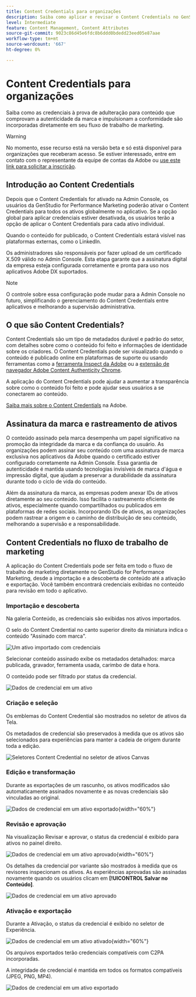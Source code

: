 ```yaml
---
title: Content Credentials para organizações
description: Saiba como aplicar e revisar o Content Credentials no GenStudio for Performance Marketing.
level: Intermediate
feature: Content Management, Content Attributes
source-git-commit: 9023c86d45e6fdc8b6ddd0bdedd23eed05e87aae
workflow-type: tm+mt
source-wordcount: '667'
ht-degree: 0%

---
```


# Content Credentials para organizações

Saiba como as credenciais à prova de adulteração para conteúdo que comprovam a autenticidade da marca e impulsionam a conformidade são incorporadas diretamente em seu fluxo de trabalho de marketing.

>[!WARNING]
>
> No momento, esse recurso está na versão beta e só está disponível para organizações que receberam acesso. Se estiver interessado, entre em contato com o representante da equipe de contas da Adobe ou [use este link para solicitar a inscrição](https://www.feedbackprogram.adobe.com/c/a/5aWPEOthrDv22Mf9CyekOy?source=qr).


## Introdução ao Content Credentials

Depois que o Content Credentials for ativado na Admin Console, os usuários da GenStudio for Performance Marketing poderão ativar o Content Credentials para todos os ativos globalmente no aplicativo. Se a opção global para aplicar credenciais estiver desativada, os usuários terão a opção de aplicar o Content Credentials para cada ativo individual.

Quando o conteúdo for publicado, o Content Credentials estará visível nas plataformas externas, como o LinkedIn.

Os administradores são responsáveis por fazer upload de um certificado X.509 válido no Admin Console. Esta etapa garante que a assinatura digital da empresa esteja configurada corretamente e pronta para uso nos aplicativos Adobe DX suportados.

>[!NOTE]
>
>O controle sobre essa configuração pode mudar para a Admin Console no futuro, simplificando o gerenciamento do Content Credentials entre aplicativos e melhorando a supervisão administrativa.

## O que são Content Credentials? 

Content Credentials são um tipo de metadados durável e padrão do setor, com detalhes sobre como o conteúdo foi feito e informações de identidade sobre os criadores. O Content Credentials pode ser visualizado quando o conteúdo é publicado online em plataformas de suporte ou usando ferramentas como a [ferramenta Inspect da Adobe](https://contentauthenticity.adobe.com/inspect) ou a [extensão de navegador Adobe Content Authenticity Chrome](https://helpx.adobe.com/creative-cloud/help/cai/adobe-content-authenticity-chrome-browser-extension.html).  

A aplicação do Content Credentials pode ajudar a aumentar a transparência sobre como o conteúdo foi feito e pode ajudar seus usuários a se conectarem ao conteúdo.

[Saiba mais sobre o Content Credentials](https://helpx.adobe.com/creative-cloud/help/content-credentials.html) na Adobe.

## Assinatura da marca e rastreamento de ativos

O conteúdo assinado pela marca desempenha um papel significativo na promoção da integridade da marca e da confiança do usuário. As organizações podem assinar seu conteúdo com uma assinatura de marca exclusiva nos aplicativos da Adobe quando o certificado estiver configurado corretamente na Admin Console. Essa garantia de autenticidade é mantida usando tecnologias invisíveis de marca d&#39;água e impressão digital, que ajudam a preservar a durabilidade da assinatura durante todo o ciclo de vida do conteúdo.

Além da assinatura da marca, as empresas podem anexar IDs de ativos diretamente ao seu conteúdo. Isso facilita o rastreamento eficiente de ativos, especialmente quando compartilhados ou publicados em plataformas de redes sociais. Incorporando IDs de ativos, as organizações podem rastrear a origem e o caminho de distribuição de seu conteúdo, melhorando a supervisão e a responsabilidade.

## Content Credentials no fluxo de trabalho de marketing

A aplicação do Content Credentials pode ser feita em todo o fluxo de trabalho de marketing diretamente no GenStudio for Performance Marketing, desde a importação e a descoberta de conteúdo até a ativação e exportação. Você também encontrará credenciais exibidas no conteúdo para revisão em todo o aplicativo.

### Importação e descoberta

Na galeria Conteúdo, as credenciais são exibidas nos ativos importados.

O selo do Content Credential no canto superior direito da miniatura indica o conteúdo &quot;Assinado com marca&quot;.

![Um ativo importado com credenciais](./images/import-discovery1.png)

Selecionar conteúdo assinado exibe os metadados detalhados: marca publicada, gravador, ferramenta usada, carimbo de data e hora.

O conteúdo pode ser filtrado por status da credencial.

![Dados de credencial em um ativo](./images/import-discovery2.png)

### Criação e seleção

Os emblemas do Content Credential são mostrados no seletor de ativos da Tela.

Os metadados de credencial são preservados à medida que os ativos são selecionados para experiências para manter a cadeia de origem durante toda a edição.

![Seletores Content Credential no seletor de ativos Canvas](./images/creation-selection1.png)

### Edição e transformação

Durante as exportações de um rascunho, os ativos modificados são automaticamente assinados novamente e as novas credenciais são vinculadas ao original.

![Dados de credencial em um ativo exportado](./images/edit-and-transformation1.png){width="60%"}

### Revisão e aprovação

Na visualização Revisar e aprovar, o status da credencial é exibido para ativos no painel direito.

![Dados de credencial em um ativo aprovado](./images/review-and-approve1.png){width="60%"}

Os detalhes da credencial por variante são mostrados à medida que os revisores inspecionam os ativos. As experiências aprovadas são assinadas novamente quando os usuários clicam em **[!UICONTROL Salvar no Conteúdo]**.

![Dados de credencial em um ativo aprovado](./images/review-and-approve2.png)

### Ativação e exportação

Durante a Ativação, o status da credencial é exibido no seletor de Experiência.

![Dados de credencial em um ativo ativado](./images/activate-export1.png){width="60%"}

Os arquivos exportados terão credenciais compatíveis com C2PA incorporadas.

A integridade de credencial é mantida em todos os formatos compatíveis (JPEG, PNG, MP4).

![Dados de credencial em um ativo exportado](./images/activate-export2.png)

